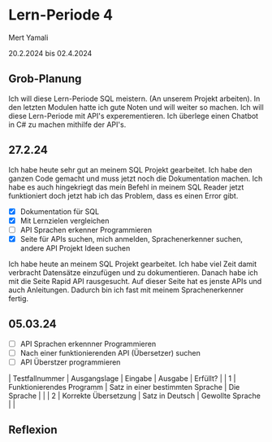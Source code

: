 # Lern-Periode 4

Mert Yamali

20.2.2024 bis 02.4.2024 

## Grob-Planung
Ich will diese Lern-Periode SQL meistern. (An unserem Projekt arbeiten). In den letzten Modulen hatte ich gute Noten und will weiter so machen. Ich will diese Lern-Periode mit API's experementieren. Ich überlege einen Chatbot in C# zu machen mithilfe der API's.
## 27.2.24
Ich habe heute sehr gut an meinem SQL Projekt gearbeitet. Ich habe den ganzen Code gemacht und muss jetzt noch die Dokumentation machen. Ich habe es auch hingekriegt das mein Befehl in meinem SQL Reader jetzt funktioniert doch jetzt hab ich das Problem, dass es einen Error gibt.

- [x] Dokumentation für SQL
- [x] Mit Lernzielen vergleichen
- [ ] API Sprachen erkenner Programmieren
- [x] Seite für APIs suchen, mich anmelden, Sprachenerkenner suchen, andere API Projekt Ideen suchen

Ich habe heute an meinem SQL Projekt gearbeitet. Ich habe viel Zeit damit verbracht Datensätze einzufügen und zu dokumentieren. Danach habe ich mit die Seite Rapid API rausgesucht. Auf dieser Seite hat es jenste APIs und auch Anleitungen. Dadurch bin ich fast mit meinem Sprachenerkenner fertig.
## 05.03.24

- [ ] API Sprachen erkennner Programmieren
- [ ] Nach einer funktionierenden API (Übersetzer) suchen
- [ ] API Überstzer programmieren

| Testfallnummer | Ausgangslage | Eingabe | Ausgabe | Erfüllt? |
| 1 | Funktionierendes Programm | Satz in einer bestimmten Sprache | Die Sprache |  |
| 2 | Korrekte Übersetzung | Satz in Deutsch | Gewollte Sprache |  |


## Reflexion

